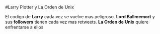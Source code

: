 #Larry Plotter y La Orden de Unix

El codigo de **Larry** cada vez se vuelve mas peligroso.
**Lord Ballmemort** y sus **followers** tienen cada vez mas retweets.
**La Orden de Unix** quiere enfrentarse a ellos
